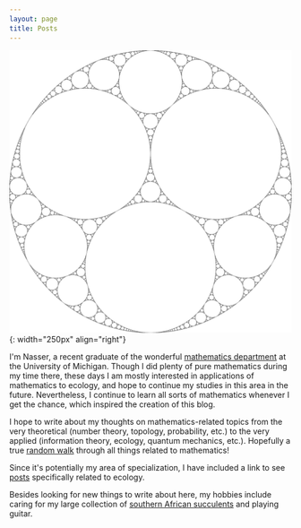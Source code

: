 ```yaml
---
layout: page
title: Posts
---
```

<link href="https://fonts.googleapis.com/css2?family=Amiri&display=swap" rel="stylesheet">

![about](/Images/about.JPG){: width="250px" align="right"}

I'm Nasser, a recent graduate of the wonderful [mathematics department](https://lsa.umich.edu/math) at  the University of Michigan. Though I did plenty of pure mathematics during my time there, these days I am mostly interested in  applications of mathematics to ecology, and hope to continue my studies in this area in the future. Nevertheless, I continue to learn all sorts of mathematics whenever I get the chance, which inspired the creation of this blog.



I hope to write about my thoughts on mathematics-related topics from the very theoretical (number theory, topology, probability, etc.) to the very applied (information theory, ecology, quantum mechanics, etc.). Hopefully a true [random walk](https://en.wikipedia.org/wiki/Random_walk) through all things related to mathematics!

Since it's potentially my area of specialization, I have included a link to see [posts](https://mohammnas.github.io/randomwalks/blog-ecology/) specifically related to ecology.

Besides looking for new things to write about here, my hobbies include caring for my large collection of [southern African succulents](https://en.wikipedia.org/wiki/Aizoaceae) and playing guitar.
